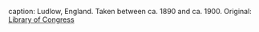 caption: Ludlow, England. Taken between ca. 1890 and ca. 1900. Original: [Library of Congress](http://www.loc.gov/pictures/item/2002696986/)
